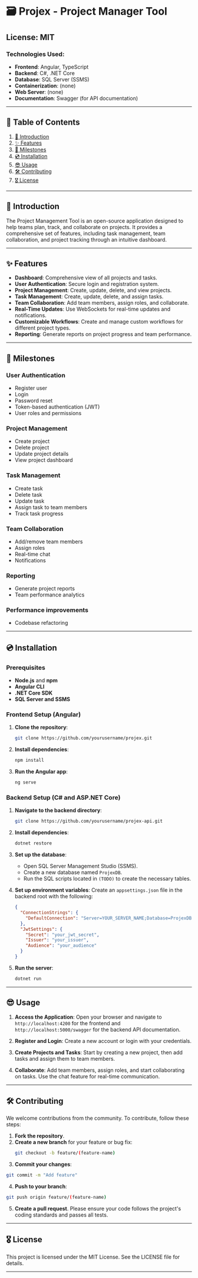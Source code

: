 # 🗃 Projex - Project Manager Tool

## License: MIT

### Technologies Used:
- **Frontend**: Angular, TypeScript
- **Backend**: C#, .NET Core
- **Database**: SQL Server (SSMS)
- **Containerization**: (none)
- **Web Server**: (none)
- **Documentation**: Swagger (for API documentation)

---

## 📖 Table of Contents
1. [📢 Introduction](#introduction)
2. [✨ Features](#features)
3. [🎯 Milestones](#milestones)
4. [💿 Installation](#installation)
5. [😎 Usage](#usage)
6. [🛠️ Contributing](#contributing)
7. [🎖️ License](#license)

---

## 📢 Introduction

The Project Management Tool is an open-source application designed to help teams plan, track, and collaborate on projects. It provides a comprehensive set of features, including task management, team collaboration, and project tracking through an intuitive dashboard.

---

## ✨ Features
- **Dashboard**: Comprehensive view of all projects and tasks.
- **User Authentication**: Secure login and registration system.
- **Project Management**: Create, update, delete, and view projects.
- **Task Management**: Create, update, delete, and assign tasks.
- **Team Collaboration**: Add team members, assign roles, and collaborate.
- **Real-Time Updates**: Use WebSockets for real-time updates and notifications.
- **Customizable Workflows**: Create and manage custom workflows for different project types.
- **Reporting**: Generate reports on project progress and team performance.

---

## 🎯 Milestones
### User Authentication
- Register user
- Login
- Password reset
- Token-based authentication (JWT)
- User roles and permissions

### Project Management
- Create project
- Delete project
- Update project details
- View project dashboard

### Task Management
- Create task
- Delete task
- Update task
- Assign task to team members
- Track task progress

### Team Collaboration
- Add/remove team members
- Assign roles
- Real-time chat
- Notifications

### Reporting
- Generate project reports
- Team performance analytics

### Performance improvements
- Codebase refactoring

---

## 💿 Installation

### Prerequisites
- **Node.js** and **npm**
- **Angular CLI**
- **.NET Core SDK**
- **SQL Server and SSMS**

### Frontend Setup (Angular)
1. **Clone the repository**:
    ```bash
    git clone https://github.com/yourusername/projex.git
    ```

2. **Install dependencies**:
    ```bash
    npm install
    ```

3. **Run the Angular app**:
    ```bash
    ng serve
    ```

### Backend Setup (C# and ASP.NET Core)
1. **Navigate to the backend directory**:
    ```bash
    git clone https://github.com/yourusername/projex-api.git
    ```

2. **Install dependencies**:
    ```bash
    dotnet restore
    ```

3. **Set up the database**:
   - Open SQL Server Management Studio (SSMS).
   - Create a new database named `ProjexDB`.
   - Run the SQL scripts located in `(TODO)` to create the necessary tables.

4. **Set up environment variables**:
    Create an `appsettings.json` file in the backend root with the following:
    ```json
    {
      "ConnectionStrings": {
        "DefaultConnection": "Server=YOUR_SERVER_NAME;Database=ProjexDB;User Id=YOUR_USERNAME;Password=YOUR_PASSWORD;"
      },
      "JwtSettings": {
        "Secret": "your_jwt_secret",
        "Issuer": "your_issuer",
        "Audience": "your_audience"
      }
    }
    ```

5. **Run the server**:
    ```bash
    dotnet run
    ```

---

## 😎 Usage

1. **Access the Application**:
   Open your browser and navigate to `http://localhost:4200` for the frontend and `http://localhost:5000/swagger` for the backend API documentation.

2. **Register and Login**:
   Create a new account or login with your credentials.

3. **Create Projects and Tasks**:
   Start by creating a new project, then add tasks and assign them to team members.

4. **Collaborate**:
   Add team members, assign roles, and start collaborating on tasks. Use the chat feature for real-time communication.

---

## 🛠️ Contributing

We welcome contributions from the community. To contribute, follow these steps:

1. **Fork the repository**.
2. **Create a new branch** for your feature or bug fix:
   ```bash
   git checkout -b feature/(feature-name)
   ```
3. **Commit your changes**:
```bash
git commit -m "Add feature"
```
4. **Push to your branch**:
```bash
git push origin feature/(feature-name)
```
5. **Create a pull request**.
Please ensure your code follows the project's coding standards and passes all tests.

---

## 🎖️ License
This project is licensed under the MIT License. See the LICENSE file for details.


---


